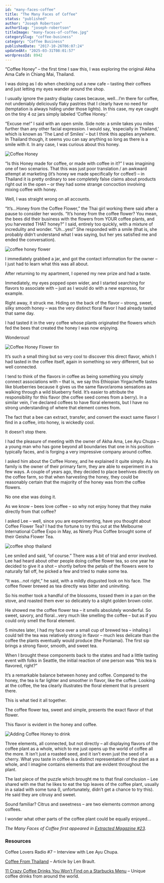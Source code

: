 ```yaml
---
id: "many-faces-coffee"
title: "The Many Faces of Coffee"
status: "published"
author: "Joseph Robertson"
authorSlug: "joseph-robertson"
titleImage: "many-faces-of-coffee.jpg"
categorySlug: "coffee-business"
category: "Coffee Business"
publishedDate: "2017-10-26T06:07:24"
updatedAt: "2025-03-31T08:01:57"
wordpressId: 8942
---
```


“Coffee Honey” – the first time I saw this, I was exploring the original Akha Ama Cafe in Chiang Mai, Thailand.

I was doing as I do when checking out a new cafe – tasting their coffees and just letting my eyes wander around the shop.

I usually ignore the pastry display cases because, well…I’m there for coffee, not undeniably deliciously flaky pastries that I clearly have no need for (temptation is always hiding under those lights). In this case, my eye caught on the tiny 4 oz jars simply labeled ‘Coffee Honey.’

“Excuse me!” I said with an open smile. Side note: a smile takes you miles further than any other facial expression. I would say, ‘especially in Thailand,’ which is known as ‘The Land of Smiles’ – but I think this applies anywhere. In Thailand though, it seems you can say anything so long as there is a smile with it. In any case, I was curious about this honey.

![Coffee Honey](coffee-honey.jpg)

“Is this Honey made for coffee, or made with coffee in it?” I was imagining one of two scenarios. That this was just poor translation / an awkward attempt at marketing (it’s honey we made specifically for coffee!) – in Thailand it is pretty ordinary to see completely false claims about products right out in the open – or they had some strange concoction involving mixing coffee with honey.

Well, I was straight wrong on all accounts.

“It’s…Honey from the Coffee Flower,” the Thai girl working there said after a pause to consider her words. “It’s honey from the coffee flower? You mean, the bees did their business with the flowers from YOUR coffee plants, and you harvested THAT honey?” I said, entirely too quickly, with a mixture of incredulity and wonder. “Uh…yes!” She responded with a smile (that is, she probably didn’t understand what I was saying, but her yes satisfied me and ended the conversation).

![coffee honey flower](coffee-flower.jpg)

I immediately grabbed a jar, and got the contact information for the owner – I just had to learn what this was all about.

After returning to my apartment, I opened my new prize and had a taste.

Immediately, my eyes popped open wider, and I started searching for flavors to associate with – just as I would do with a new espresso, for example.

Right away, it struck me. Hiding on the back of the flavor – strong, sweet, silky smooth honey – was the very distinct floral flavor I had already tasted that same day.

I had tasted it in the very coffee whose plants originated the flowers which fed the bees that created the honey I was now enjoying.

Wonderous!

![Coffee Honey Flower tin](coffee-flower-leaves.jpg)

It’s such a small thing but so very cool to discover this direct flavor, which I had tasted in the coffee itself, again in something so very different, but so well connected.

I tend to think of the flavors in coffee as being something you simply connect associations with – that is, we say this Ethiopian Yirgacheffe tastes like blueberries because it gives us the same flavor/aroma sensations as walking through a wild blueberry field. It’s easier to attribute the responsibility for this flavor (the coffee seed comes from a berry). In a similar vein, I’ve declared coffees to have floral elements, but I have no strong understanding of where that element comes from.

The fact that a bee can extract, transfer, and convert the exact same flavor I find in a coffee, into honey, is wickedly cool.

It doesn’t stop there.

I had the pleasure of meeting with the owner of Akha Ama, Lee Ayu Chupa – a young man who has gone beyond all boundaries that one in his position typically faces, and is forging a very impressive company around coffee.

I asked him about the Coffee Honey, and he explained it quite simply. As his family is the owner of their primary farm, they are able to experiment in a few ways. A couple of years ago, they decided to place beehives directly on the coffee farm, so that when harvesting the honey, they could be reasonably certain that the majority of the honey was from the coffee flowers.

No one else was doing it.

As we know – bees love coffee – so why not enjoy honey that they make directly from that coffee?

I asked Lee – well, since you are experimenting, have you thought about Coffee Flower Tea? I had the fortune to try this out at the Melbourne International Coffee Expo in May, as Ninety Plus Coffee brought some of their Geisha Flower Tea.

![coffee shop thailand](coffee-thailand.jpg)

Lee smiled and said, “of course.” There was a bit of trial and error involved. Lee had heard about other people doing coffee flower tea, so one year he decided to give it a shot – shortly before the petals of the flowers were to naturally fall off, he picked a few and tried to make some tea.

“It was…not right,” he said, with a mildly disgusted look on his face. The coffee flower brewed as tea directly was bitter and uninviting.

So his mother took a handful of the blossoms, tossed them in a pan on the stove, and roasted them ever so delicately to a slight golden brown color.

He showed me the coffee flower tea – it smells absolutely wonderful. So sweet, savory, and floral…very much like smelling the coffee – but as if you could only smell the floral element.

5 minutes later, I had my face over a small cup of brewed tea – inhaling I could tell the tea was relatively strong in flavor – much less delicate than the coffee the plants eventually would produce (the Ponlamai). The first sip brings a strong flavor, smooth, and sweet tea.

When I brought these components back to the states and had a little tasting event with folks in Seattle, the initial reaction of one person was “this tea is flavored, right?”

It’s a remarkable balance between honey and coffee. Compared to the honey, the tea is far lighter and smoother in flavor, like the coffee. Looking at the coffee, the tea clearly illustrates the floral element that is present there.

This is what tied it all together.

The coffee flower tea, sweet and simple, presents the exact flavor of that flower.

This flavor is evident in the honey and coffee.

![Adding Coffee Honey to drink](coffee-add-honey.jpg)

Three elements, all connected, but not directly – all displaying flavors of the coffee plant as a whole, which to me just opens up the world of coffee all the more. It isn’t just a roasted seed, and it isn’t even just the seed of a cherry. What you taste in coffee is a distinct representation of the plant as a whole, and I imagine contains elements that are evident throughout the plant.

The last piece of the puzzle which brought me to that final conclusion – Lee shared with me that he likes to eat the top leaves of the coffee plant, usually in a salad with some tuna (I, unfortunately, didn’t get a chance to try this). He said they are citrusy and sweet.

Sound familiar? Citrus and sweetness – are two elements common among coffees.

I wonder what other parts of the coffee plant could be equally enjoyed…

*The Many Faces of Coffee first appeared in [Extracted Magazine #23](https://www.extractedmagazine.com/brewing-on-the-v60-issue-59/).* 

### Resources

Coffee Lovers Radio #7 – Interview with Lee Ayu Chupa.

[Coffee From Thailand](http://ineedcoffee.com/coffee-from-thailand/) – Article by Len Brault.

[11 Crazy Coffee Drinks You Won’t Find on a Starbucks Menu](http://ineedcoffee.com/11-crazy-coffee-drinks-you-wont-find-on-a-starbucks-menu/) – Unique coffee drinks from around the world.